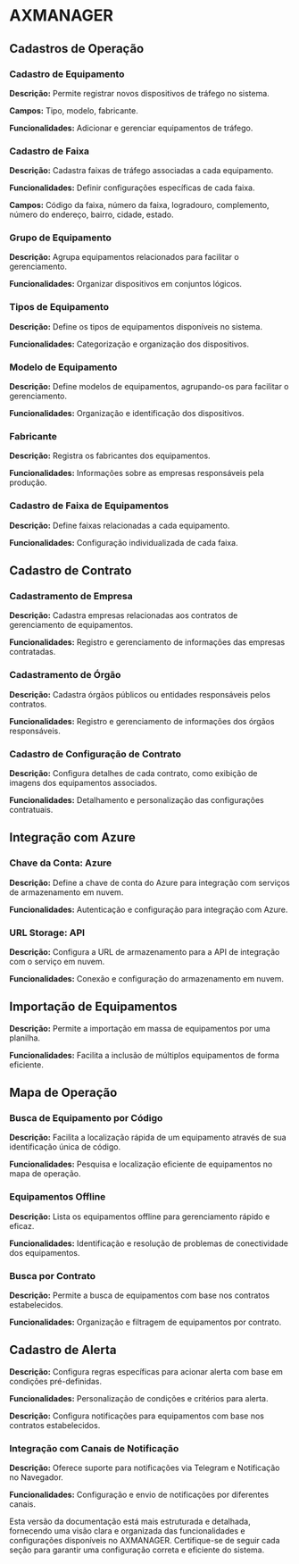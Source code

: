 # AXMANAGER

## Cadastros de Operação

### Cadastro de Equipamento

**Descrição:** Permite registrar novos dispositivos de tráfego no sistema.

**Campos:** Tipo, modelo, fabricante.

**Funcionalidades:** Adicionar e gerenciar equipamentos de tráfego.

### Cadastro de Faixa

**Descrição:** Cadastra faixas de tráfego associadas a cada equipamento.

**Funcionalidades:** Definir configurações específicas de cada faixa.

**Campos:** Código da faixa, número da faixa, logradouro, complemento, número do endereço, bairro, cidade, estado.

### Grupo de Equipamento

**Descrição:** Agrupa equipamentos relacionados para facilitar o gerenciamento.

**Funcionalidades:** Organizar dispositivos em conjuntos lógicos.

### Tipos de Equipamento

**Descrição:** Define os tipos de equipamentos disponíveis no sistema.

**Funcionalidades:** Categorização e organização dos dispositivos.

### Modelo de Equipamento

**Descrição:** Define modelos de equipamentos, agrupando-os para facilitar o gerenciamento.

**Funcionalidades:** Organização e identificação dos dispositivos.

### Fabricante

**Descrição:** Registra os fabricantes dos equipamentos.

**Funcionalidades:** Informações sobre as empresas responsáveis pela produção.

### Cadastro de Faixa de Equipamentos

**Descrição:** Define faixas relacionadas a cada equipamento.

**Funcionalidades:** Configuração individualizada de cada faixa.

## Cadastro de Contrato

### Cadastramento de Empresa

**Descrição:** Cadastra empresas relacionadas aos contratos de gerenciamento de equipamentos.

**Funcionalidades:** Registro e gerenciamento de informações das empresas contratadas.

### Cadastramento de Órgão
**Descrição:** Cadastra órgãos públicos ou entidades responsáveis pelos contratos.

**Funcionalidades:** Registro e gerenciamento de informações dos órgãos responsáveis.

### Cadastro de Configuração de Contrato
**Descrição:** Configura detalhes de cada contrato, como exibição de imagens dos equipamentos associados.

**Funcionalidades:** Detalhamento e personalização das configurações contratuais.

## Integração com Azure

### Chave da Conta: Azure
**Descrição:** Define a chave de conta do Azure para integração com serviços de armazenamento em nuvem.

**Funcionalidades:** Autenticação e configuração para integração com Azure.

### URL Storage: API

**Descrição:** Configura a URL de armazenamento para a API de integração com o serviço em nuvem.

**Funcionalidades:** Conexão e configuração do armazenamento em nuvem.

## Importação de Equipamentos

**Descrição:** Permite a importação em massa de equipamentos por uma planilha.

**Funcionalidades:** Facilita a inclusão de múltiplos equipamentos de forma eficiente.

## Mapa de Operação

### Busca de Equipamento por Código

**Descrição:** Facilita a localização rápida de um equipamento através de sua identificação única de código.

**Funcionalidades:** Pesquisa e localização eficiente de equipamentos no mapa de operação.

### Equipamentos Offline
**Descrição:** Lista os equipamentos offline para gerenciamento rápido e eficaz.

**Funcionalidades:** Identificação e resolução de problemas de conectividade dos equipamentos.

### Busca por Contrato
**Descrição:** Permite a busca de equipamentos com base nos contratos estabelecidos.

**Funcionalidades:** Organização e filtragem de equipamentos por contrato.

## Cadastro de Alerta
**Descrição:** Configura regras específicas para acionar alerta com base em condições pré-definidas.

**Funcionalidades:** Personalização de condições e critérios para alerta.

**Descrição:** Configura notificações para equipamentos com base nos contratos estabelecidos.

### Integração com Canais de Notificação
**Descrição:** Oferece suporte para notificações via Telegram e Notificação no Navegador.

**Funcionalidades:** Configuração e envio de notificações por diferentes canais.


Esta versão da documentação está mais estruturada e detalhada, fornecendo uma visão clara e organizada das funcionalidades e configurações disponíveis no AXMANAGER. Certifique-se de seguir cada seção para garantir uma configuração correta e eficiente do sistema.